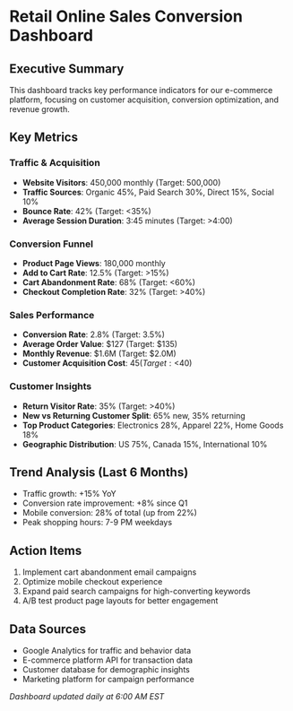 # Retail Online Sales Conversion Dashboard

## Executive Summary
This dashboard tracks key performance indicators for our e-commerce platform, focusing on customer acquisition, conversion optimization, and revenue growth.

## Key Metrics

### Traffic & Acquisition
- **Website Visitors**: 450,000 monthly (Target: 500,000)
- **Traffic Sources**: Organic 45%, Paid Search 30%, Direct 15%, Social 10%
- **Bounce Rate**: 42% (Target: <35%)
- **Average Session Duration**: 3:45 minutes (Target: >4:00)

### Conversion Funnel
- **Product Page Views**: 180,000 monthly
- **Add to Cart Rate**: 12.5% (Target: >15%)
- **Cart Abandonment Rate**: 68% (Target: <60%)
- **Checkout Completion Rate**: 32% (Target: >40%)

### Sales Performance
- **Conversion Rate**: 2.8% (Target: 3.5%)
- **Average Order Value**: $127 (Target: $135)
- **Monthly Revenue**: $1.6M (Target: $2.0M)
- **Customer Acquisition Cost**: $45 (Target: <$40)

### Customer Insights
- **Return Visitor Rate**: 35% (Target: >40%)
- **New vs Returning Customer Split**: 65% new, 35% returning
- **Top Product Categories**: Electronics 28%, Apparel 22%, Home Goods 18%
- **Geographic Distribution**: US 75%, Canada 15%, International 10%

## Trend Analysis (Last 6 Months)
- Traffic growth: +15% YoY
- Conversion rate improvement: +8% since Q1
- Mobile conversion: 28% of total (up from 22%)
- Peak shopping hours: 7-9 PM weekdays

## Action Items
1. Implement cart abandonment email campaigns
2. Optimize mobile checkout experience
3. Expand paid search campaigns for high-converting keywords
4. A/B test product page layouts for better engagement

## Data Sources
- Google Analytics for traffic and behavior data
- E-commerce platform API for transaction data
- Customer database for demographic insights
- Marketing platform for campaign performance

*Dashboard updated daily at 6:00 AM EST*

